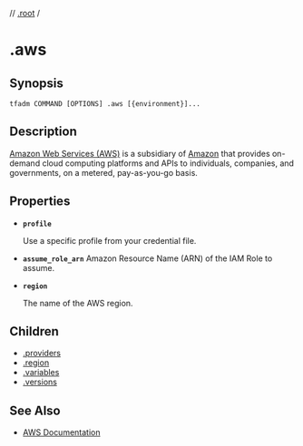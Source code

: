 // [.root] /

# .aws

## Synopsis

```
tfadm COMMAND [OPTIONS] .aws [{environment}]...
```

## Description

[Amazon Web Services (AWS)](https://aws.amazon.com/) is a subsidiary of [Amazon](https://www.aboutamazon.com/) that provides on-demand cloud computing platforms and APIs to individuals, companies, and governments, on a metered, pay-as-you-go basis.

## Properties

- **`profile`**

  Use a specific profile from your credential file.

- **`assume_role_arn`**
  Amazon Resource Name (ARN) of the IAM Role to assume.

- **`region`**

  The name of the AWS region.

## Children

- [.providers]
- [.region]
- [.variables]
- [.versions]

[.providers]: .providers.md
[.region]: .region.md
[.root]: ../../../.tfadm/resources/README.md
[.variables]: .variables.md
[.versions]: .versions.md

## See Also

- [AWS Documentation](https://docs.aws.amazon.com/index.html)
